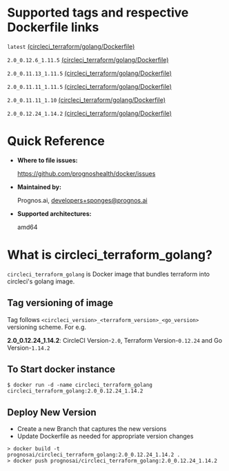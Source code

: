 # Supported tags and respective Dockerfile links

`latest` [(circleci_terraform/golang/Dockerfile)](https://github.com/prognoshealth/docker/blob/master/circleci_terraform/golang/Dockerfile)

`2.0_0.12.6_1.11.5` [(circleci_terraform/golang/Dockerfile)](https://github.com/prognoshealth/docker/blob/circleci_terraform_golang_2.0_0.12.6_1.11.5/circleci_terraform/golang/Dockerfile)

`2.0_0.11.13_1.11.5` [(circleci_terraform/golang/Dockerfile)](https://github.com/prognoshealth/docker/blob/circleci_terraform_golang_2.0_0.11.13_1.11.5/circleci_terraform/golang/Dockerfile)

`2.0_0.11.11_1.11.5` [(circleci_terraform/golang/Dockerfile)](https://github.com/prognoshealth/docker/blob/circleci_terraform_golang_2.0_0.11.11_1.11.5/circleci_terraform/golang/Dockerfile)

`2.0_0.11.11_1.10` [(circleci_terraform/golang/Dockerfile)](https://github.com/prognoshealth/docker/blob/circleci_terraform_golang_2.0_0.11.11_1.10/circleci_terraform/golang/Dockerfile)

`2.0_0.12.24_1.14.2` [(circleci_terraform/golang/Dockerfile)](https://github.com/prognoshealth/docker/blob/circleci_terraform_golang_2.0_0.12.24_1.14.2/circleci_terraform/golang/Dockerfile)

# Quick Reference
- **Where to file issues:**

    https://github.com/prognoshealth/docker/issues
    
- **Maintained by:**

    Prognos.ai, developers+sponges@prognos.ai

- **Supported architectures:**

    amd64

# What is circleci_terraform_golang?

`circleci_terraform_golang` is Docker image that bundles terraform into circleci's golang image.

## Tag versioning of image

Tag follows `<circleci_version>_<terraform_version>_<go_version>` versioning scheme. For e.g.

**2.0_0.12.24_1.14.2**: CircleCI Version-`2.0`, Terraform Version-`0.12.24` and Go Version-`1.14.2`

## To Start docker instance

```
$ docker run -d -name circleci_terraform_golang circleci_terraform_golang:2.0_0.12.24_1.14.2
```

## Deploy New Version

- Create a new Branch that captures the new versions
- Update Dockerfile as needed for appropriate version changes

```
> docker build -t prognosai/circleci_terraform_golang:2.0_0.12.24_1.14.2 . 
> docker push prognosai/circleci_terraform_golang:2.0_0.12.24_1.14.2
```
